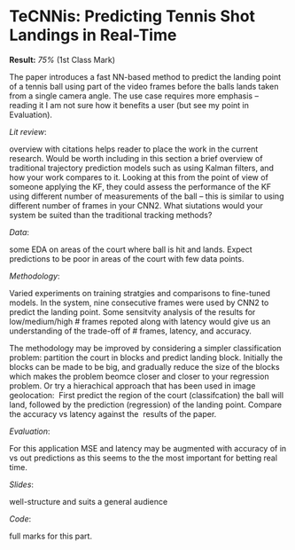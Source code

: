 # TeCNNis: Predicting Tennis Shot Landings in Real-Time

**Result:** *75%* (1st Class Mark)

The paper introduces a fast NN-based method to predict the landing point of a tennis ball using part of the video frames before the balls lands taken from a single camera angle. The use case requires more emphasis – reading it I am not sure how it benefits a user (but see my point in Evaluation).

*Lit review*: 

overview with citations helps reader to place the work in the current research. Would be worth including in this section a brief overview of  traditional trajectory prediction models such as using Kalman filters, and how your work compares to it. Looking at this from the point of view of someone applying the KF, they could assess the performance of the KF using different number of measurements of the ball – this is similar to using different number of frames in your CNN2. What siutations would your system be suited than the traditional tracking methods?

*Data*: 

some EDA on areas of the court where ball is hit and lands. Expect predictions to be poor in areas of the court with few data points.

*Methodology*: 

Varied experiments on training stratgies and comparisons to fine-tuned models. In the system, nine consecutive frames were used by CNN2 to predict the landing point. Some sensitvity analysis of the results for low/medium/high # frames repoted along with latency would give us an understanding of the trade-off of # frames, latency, and accuracy.

The methodology may be improved by considering a simpler classification problem: partition the court in blocks and predict landing block. Initially the blocks can be made to be big, and gradually reduce the size of the blocks which makes the problem beomce closer and closer to your regression problem. Or try a hierachical approach that has been used in image geolocation:  First predict the region of the court (classifcation) the ball will land, followed by the prediction (regression) of the landing point. Compare the accuracy vs latency against the  results of the paper.

*Evaluation*: 

For this application MSE and latency may be augmented with accuracy of in vs out predictions as this seems to the the most important for betting real time.

*Slides*: 

well-structure and suits a general audience

*Code*: 

full marks for this part.
